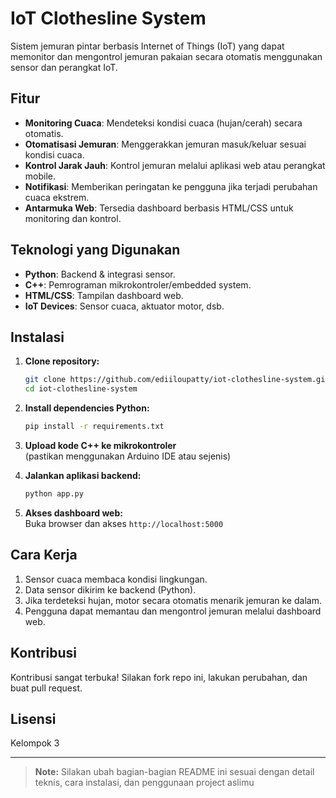 # IoT Clothesline System

Sistem jemuran pintar berbasis Internet of Things (IoT) yang dapat memonitor dan mengontrol jemuran pakaian secara otomatis menggunakan sensor dan perangkat IoT.

## Fitur

- **Monitoring Cuaca**: Mendeteksi kondisi cuaca (hujan/cerah) secara otomatis.
- **Otomatisasi Jemuran**: Menggerakkan jemuran masuk/keluar sesuai kondisi cuaca.
- **Kontrol Jarak Jauh**: Kontrol jemuran melalui aplikasi web atau perangkat mobile.
- **Notifikasi**: Memberikan peringatan ke pengguna jika terjadi perubahan cuaca ekstrem.
- **Antarmuka Web**: Tersedia dashboard berbasis HTML/CSS untuk monitoring dan kontrol.

## Teknologi yang Digunakan

- **Python**: Backend & integrasi sensor.
- **C++**: Pemrograman mikrokontroler/embedded system.
- **HTML/CSS**: Tampilan dashboard web.
- **IoT Devices**: Sensor cuaca, aktuator motor, dsb.

## Instalasi

1. **Clone repository:**
   ```bash
   git clone https://github.com/ediiloupatty/iot-clothesline-system.git
   cd iot-clothesline-system
   ```

2. **Install dependencies Python:**
   ```bash
   pip install -r requirements.txt
   ```

3. **Upload kode C++ ke mikrokontroler**  
   (pastikan menggunakan Arduino IDE atau sejenis)

4. **Jalankan aplikasi backend:**
   ```bash
   python app.py
   ```

5. **Akses dashboard web:**  
   Buka browser dan akses `http://localhost:5000`

## Cara Kerja

1. Sensor cuaca membaca kondisi lingkungan.
2. Data sensor dikirim ke backend (Python).
3. Jika terdeteksi hujan, motor secara otomatis menarik jemuran ke dalam.
4. Pengguna dapat memantau dan mengontrol jemuran melalui dashboard web.

## Kontribusi

Kontribusi sangat terbuka! Silakan fork repo ini, lakukan perubahan, dan buat pull request.

## Lisensi

Kelompok 3

---

> **Note:** Silakan ubah bagian-bagian README ini sesuai dengan detail teknis, cara instalasi, dan penggunaan project aslimu

